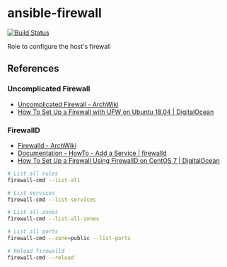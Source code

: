 # ansible-firewall

[![Build Status](https://travis-ci.org/nfaction/ansible-firewall.svg?branch=master)](https://travis-ci.org/nfaction/ansible-firewall)

Role to configure the host's firewall

## References

### Uncomplicated Firewall

* [Uncomplicated Firewall - ArchWiki](https://wiki.archlinux.org/index.php/Uncomplicated_Firewall)
* [How To Set Up a Firewall with UFW on Ubuntu 18.04 \| DigitalOcean](https://www.digitalocean.com/community/tutorials/how-to-set-up-a-firewall-with-ufw-on-ubuntu-18-04)


### FirewallD

* [Firewalld - ArchWiki](https://wiki.archlinux.org/index.php/Firewalld)
* [Documentation - HowTo - Add a Service \| firewalld](https://firewalld.org/documentation/howto/add-a-service.html)
* [How To Set Up a Firewall Using FirewallD on CentOS 7 \| DigitalOcean](https://www.digitalocean.com/community/tutorials/how-to-set-up-a-firewall-using-firewalld-on-centos-7)

``` bash
# List all rules
firewall-cmd --list-all

# List services
firewall-cmd --list-services

# List all zones
firewall-cmd --list-all-zones

# List all ports
firewall-cmd --zone=public --list-ports

# Reload firewalld
firewall-cmd --reload
```
